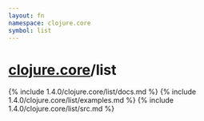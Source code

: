 ```yaml
---
layout: fn
namespace: clojure.core
symbol: list
---
```


# [clojure.core](../)/list

{% include 1.4.0/clojure.core/list/docs.md %}
{% include 1.4.0/clojure.core/list/examples.md %}
{% include 1.4.0/clojure.core/list/src.md %}

